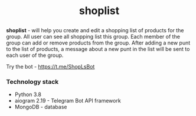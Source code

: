# <p align="center">  shoplist #

**shoplist** - will help you create and edit a shopping list of products for the group. 
All user can see all shopping list this group.
Each member of the group can add or remove products from the group. 
After adding a new punt to the list of products, a message about a new punt in the list will be sent to each user of the group.  

Try the bot - https://t.me/ShopLsBot

### Technology stack ###
* Python 3.8
* aiogram 2.19 - Telegram Bot API framework
* MongoDB - database
